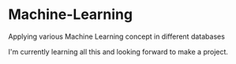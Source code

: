 # Machine-Learning
Applying various Machine Learning concept in different databases

I'm currently learning all this and looking forward to make a project.


